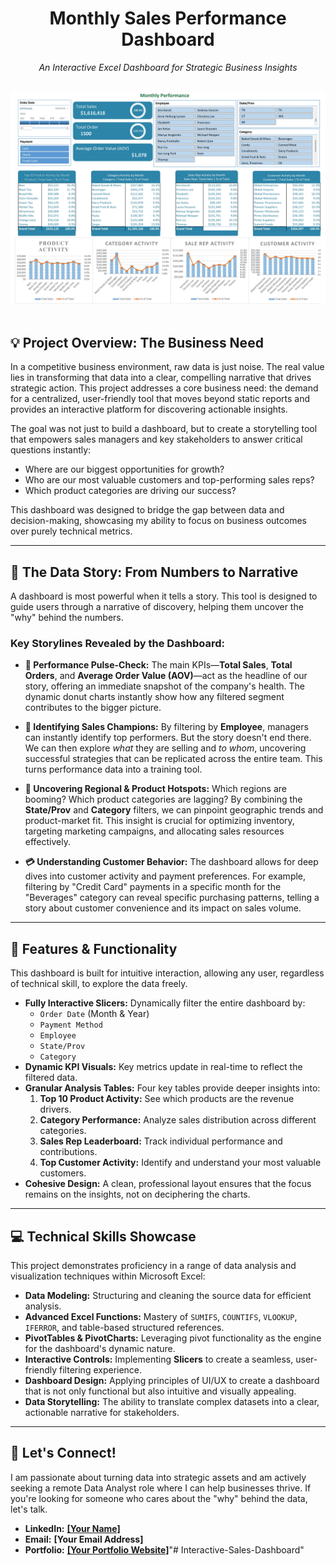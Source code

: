 <div align="center">
  <h1>Monthly Sales Performance Dashboard</h1>
  <p><i>An Interactive Excel Dashboard for Strategic Business Insights</i></p>
</div>

<br>

<!-- Dashboard Screenshot -->
<div align="center">
  <img src="assets/dashboard_screenshot.jpg" alt="Sales Dashboard Screenshot" width="800"/>
</div>

<br>

## &#x1F4A1; Project Overview: The Business Need

In a competitive business environment, raw data is just noise. The real value lies in transforming that data into a clear, compelling narrative that drives strategic action. This project addresses a core business need: the demand for a centralized, user-friendly tool that moves beyond static reports and provides an interactive platform for discovering actionable insights.

The goal was not just to build a dashboard, but to create a storytelling tool that empowers sales managers and key stakeholders to answer critical questions instantly:
*   Where are our biggest opportunities for growth?
*   Who are our most valuable customers and top-performing sales reps?
*   Which product categories are driving our success?

This dashboard was designed to bridge the gap between data and decision-making, showcasing my ability to focus on business outcomes over purely technical metrics.

---

## &#x1F4D6; The Data Story: From Numbers to Narrative

A dashboard is most powerful when it tells a story. This tool is designed to guide users through a narrative of discovery, helping them uncover the "why" behind the numbers.

### Key Storylines Revealed by the Dashboard:

*   **&#x1F3AF; Performance Pulse-Check:**
    The main KPIs—**Total Sales**, **Total Orders**, and **Average Order Value (AOV)**—act as the headline of our story, offering an immediate snapshot of the company's health. The dynamic donut charts instantly show how any filtered segment contributes to the bigger picture.

*   **&#x1F947; Identifying Sales Champions:**
    By filtering by **Employee**, managers can instantly identify top performers. But the story doesn't end there. We can then explore *what* they are selling and *to whom*, uncovering successful strategies that can be replicated across the entire team. This turns performance data into a training tool.

*   **&#x1F52D; Uncovering Regional & Product Hotspots:**
    Which regions are booming? Which product categories are lagging? By combining the **State/Prov** and **Category** filters, we can pinpoint geographic trends and product-market fit. This insight is crucial for optimizing inventory, targeting marketing campaigns, and allocating sales resources effectively.

*   **&#x1F4B3; Understanding Customer Behavior:**
    The dashboard allows for deep dives into customer activity and payment preferences. For example, filtering by "Credit Card" payments in a specific month for the "Beverages" category can reveal specific purchasing patterns, telling a story about customer convenience and its impact on sales volume.

---

## &#x1F527; Features & Functionality

This dashboard is built for intuitive interaction, allowing any user, regardless of technical skill, to explore the data freely.

*   **Fully Interactive Slicers:** Dynamically filter the entire dashboard by:
    *   `Order Date` (Month & Year)
    *   `Payment Method`
    *   `Employee`
    *   `State/Prov`
    *   `Category`
*   **Dynamic KPI Visuals:** Key metrics update in real-time to reflect the filtered data.
*   **Granular Analysis Tables:** Four key tables provide deeper insights into:
    1.  **Top 10 Product Activity:** See which products are the revenue drivers.
    2.  **Category Performance:** Analyze sales distribution across different categories.
    3.  **Sales Rep Leaderboard:** Track individual performance and contributions.
    4.  **Top Customer Activity:** Identify and understand your most valuable customers.
*   **Cohesive Design:** A clean, professional layout ensures that the focus remains on the insights, not on deciphering the charts.

---

## &#x1F4BB; Technical Skills Showcase

This project demonstrates proficiency in a range of data analysis and visualization techniques within Microsoft Excel:

*   **Data Modeling:** Structuring and cleaning the source data for efficient analysis.
*   **Advanced Excel Functions:** Mastery of `SUMIFS`, `COUNTIFS`, `VLOOKUP`, `IFERROR`, and table-based structured references.
*   **PivotTables & PivotCharts:** Leveraging pivot functionality as the engine for the dashboard's dynamic nature.
*   **Interactive Controls:** Implementing **Slicers** to create a seamless, user-friendly filtering experience.
*   **Dashboard Design:** Applying principles of UI/UX to create a dashboard that is not only functional but also intuitive and visually appealing.
*   **Data Storytelling:** The ability to translate complex datasets into a clear, actionable narrative for stakeholders.

---

## &#x1F4E7; Let's Connect!

I am passionate about turning data into strategic assets and am actively seeking a remote Data Analyst role where I can help businesses thrive. If you're looking for someone who cares about the "why" behind the data, let's talk.

*   **LinkedIn:** <a href="[Your LinkedIn Profile URL]">**[Your Name]**</a>
*   **Email:** **[Your Email Address]**
*   **Portfolio:** <a href="[Link to your portfolio]">**[Your Portfolio Website]**</a>"# Interactive-Sales-Dashboard" 
